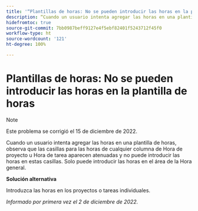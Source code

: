 ```yaml
---
title: '“Plantillas de horas: No se pueden introducir las horas en la plantilla de horas”'
description: “Cuando un usuario intenta agregar las horas en una plantilla de horas, observa que las casillas para las horas de cualquier columna de Hora de proyecto u Hora de tarea aparecen atenuadas y no puede introducir las horas en estas casillas. Solo puede introducir las horas en el área de la Hora general”.
hidefromtoc: true
source-git-commit: 7bb0987beff9127e4f5ebf82401f5243712f45f0
workflow-type: ht
source-wordcount: '121'
ht-degree: 100%

---
```



# Plantillas de horas: No se pueden introducir las horas en la plantilla de horas

>[!NOTE]
>
>Este problema se corrigió el 15 de diciembre de 2022.

Cuando un usuario intenta agregar las horas en una plantilla de horas, observa que las casillas para las horas de cualquier columna de Hora de proyecto u Hora de tarea aparecen atenuadas y no puede introducir las horas en estas casillas. Solo puede introducir las horas en el área de la Hora general.

**Solución alternativa**

Introduzca las horas en los proyectos o tareas individuales.

_Informado por primera vez el 2 de diciembre de 2022._

